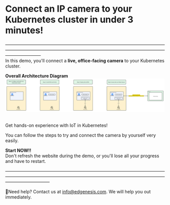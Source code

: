 # Connect an IP camera to your Kubernetes cluster in under 3 minutes!

————————————————————————————————————————————————————————————————————————————————
<br/>
In this demo, you'll connect a **live, office-facing camera** to your Kubernetes cluster.
<br/>

**Overall Architecture Diagram**
![Architecture](../images/shifu/overall_architecture.png)

<br/>
Get hands-on experience with IoT in Kubernetes!

You can follow the steps to try and connect the camera by yourself very easily.
<br/>

**Start NOW!!**
<br/>
Don't refresh the website during the demo, or you'll lose all your progress and have to restart.
<br/>

——————————————————————————————————————————————————————————————————————————————————
<br/>

🔔Need help? Contact us at [info@edgenesis.com](mailto:info@edgenesis.com). We will help you out immediately.
